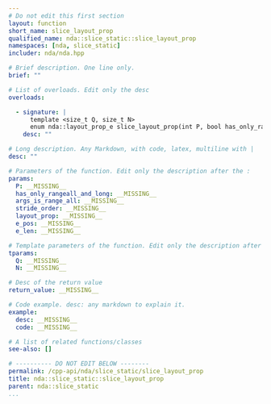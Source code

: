 ```yaml
---
# Do not edit this first section
layout: function
short_name: slice_layout_prop
qualified_name: nda::slice_static::slice_layout_prop
namespaces: [nda, slice_static]
includer: nda/nda.hpp

# Brief description. One line only.
brief: ""

# List of overloads. Edit only the desc
overloads:

  - signature: |
      template <size_t Q, size_t N>
      enum nda::layout_prop_e slice_layout_prop(int P, bool has_only_rangeall_and_long, std::array<_Bool, Q> const & args_is_range_all, std::array<int, N> const & stride_order, enum nda::layout_prop_e layout_prop, int e_pos, int e_len)
    desc: ""

# Long description. Any Markdown, with code, latex, multiline with |
desc: ""

# Parameters of the function. Edit only the description after the :
params:
  P: __MISSING__
  has_only_rangeall_and_long: __MISSING__
  args_is_range_all: __MISSING__
  stride_order: __MISSING__
  layout_prop: __MISSING__
  e_pos: __MISSING__
  e_len: __MISSING__

# Template parameters of the function. Edit only the description after the :
tparams:
  Q: __MISSING__
  N: __MISSING__

# Desc of the return value
return_value: __MISSING__

# Code example. desc: any markdown to explain it.
example:
  desc: __MISSING__
  code: __MISSING__

# A list of related functions/classes
see-also: []

# ---------- DO NOT EDIT BELOW --------
permalink: /cpp-api/nda/slice_static/slice_layout_prop
title: nda::slice_static::slice_layout_prop
parent: nda::slice_static
...
```


